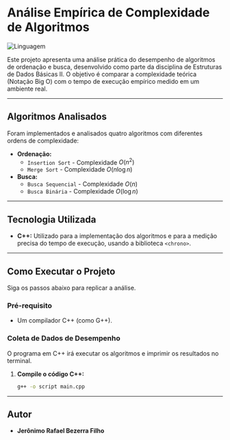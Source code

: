 # Análise Empírica de Complexidade de Algoritmos

![Linguagem](https://img.shields.io/badge/Linguagem-C%2B%2B-blue)

Este projeto apresenta uma análise prática do desempenho de algoritmos de ordenação e busca, desenvolvido como parte da disciplina de Estruturas de Dados Básicas II. O objetivo é comparar a complexidade teórica (Notação Big O) com o tempo de execução empírico medido em um ambiente real.

---

## Algoritmos Analisados

Foram implementados e analisados quatro algoritmos com diferentes ordens de complexidade:

*   **Ordenação:**
    *   `Insertion Sort` - Complexidade $O(n^2)$
    *   `Merge Sort` - Complexidade $O(n \log n)$
*   **Busca:**
    *   `Busca Sequencial` - Complexidade $O(n)$
    *   `Busca Binária` - Complexidade $O(\log n)$

---

## Tecnologia Utilizada

*   **C++:** Utilizado para a implementação dos algoritmos e para a medição precisa do tempo de execução, usando a biblioteca `<chrono>`.

---

## Como Executar o Projeto

Siga os passos abaixo para replicar a análise.

### Pré-requisito

*   Um compilador C++ (como G++).

### Coleta de Dados de Desempenho

O programa em C++ irá executar os algoritmos e imprimir os resultados no terminal.

1.  **Compile o código C++:**
    ```sh
    g++ -o script main.cpp
    ```

---

## Autor

*   **Jerônimo Rafael Bezerra Filho**
